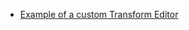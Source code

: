 
* [Example of a custom Transform Editor](https://github.com/Bebimbop/UnityEditorTools/blob/master/RawScripts/TransformEditor.cs)
